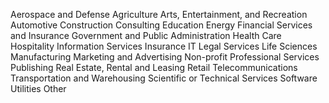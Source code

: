 Aerospace and Defense
Agriculture
Arts, Entertainment, and Recreation
Automotive
Construction
Consulting
Education
Energy
Financial Services and Insurance
Government and Public Administration
Health Care
Hospitality
Information Services
Insurance
IT
Legal Services
Life Sciences
Manufacturing
Marketing and Advertising
Non-profit
Professional Services
Publishing
Real Estate, Rental and Leasing
Retail
Telecommunications
Transportation and Warehousing
Scientific or Technical Services
Software
Utilities
Other